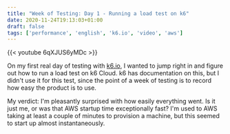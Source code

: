 ```yaml
---
title: "Week of Testing: Day 1 - Running a load test on k6"
date: 2020-11-24T19:13:03+01:00
draft: false
tags: ['performance', 'english', 'k6.io', 'video', 'aws']
---
```


{{< youtube 6qXJUS6yMDc >}}

On my first real day of testing with [k6.io](https://k6.io), I wanted to jump right in and figure out how to run a load test on k6 Cloud. k6 has documentation on this, but I didn't use it for this test, since the point of a week of testing is to record how easy the product is to use.

My verdict: I'm pleasantly surprised with how easily everything went. Is it just me, or was that AWS startup time exceptionally fast? I'm used to AWS taking at least a couple of minutes to provision a machine, but this seemed to start up almost instantaneously.